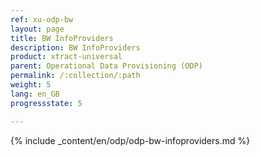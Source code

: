 ```yaml
---
ref: xu-odp-bw
layout: page
title: BW InfoProviders
description: BW InfoProviders
product: xtract-universal
parent: Operational Data Provisioning (ODP)
permalink: /:collection/:path
weight: 5
lang: en_GB
progressstate: 5

---
```



{% include _content/en/odp/odp-bw-infoproviders.md %} 